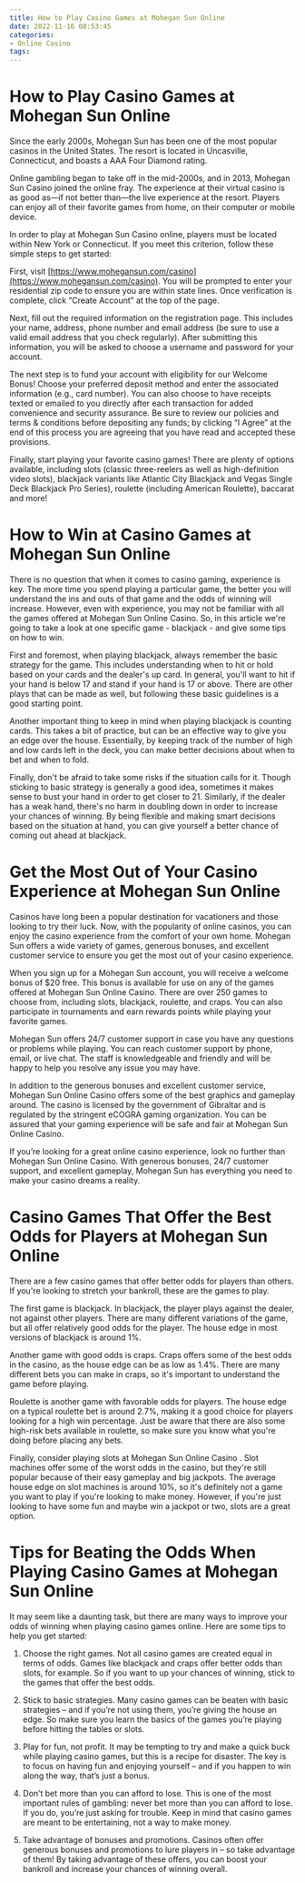 ```yaml
---
title: How to Play Casino Games at Mohegan Sun Online
date: 2022-11-16 08:53:45
categories:
- Online Casino
tags:
---
```



#  How to Play Casino Games at Mohegan Sun Online

Since the early 2000s, Mohegan Sun has been one of the most popular casinos in the United States. The resort is located in Uncasville, Connecticut, and boasts a AAA Four Diamond rating.

Online gambling began to take off in the mid-2000s, and in 2013, Mohegan Sun Casino joined the online fray. The experience at their virtual casino is as good as—if not better than—the live experience at the resort. Players can enjoy all of their favorite games from home, on their computer or mobile device.

In order to play at Mohegan Sun Casino online, players must be located within New York or Connecticut. If you meet this criterion, follow these simple steps to get started:

First, visit [https://www.mohegansun.com/casino](https://www.mohegansun.com/casino). You will be prompted to enter your residential zip code to ensure you are within state lines. Once verification is complete, click “Create Account” at the top of the page.

Next, fill out the required information on the registration page. This includes your name, address, phone number and email address (be sure to use a valid email address that you check regularly). After submitting this information, you will be asked to choose a username and password for your account.

The next step is to fund your account with eligibility for our Welcome Bonus! Choose your preferred deposit method and enter the associated information (e.g., card number). You can also choose to have receipts texted or emailed to you directly after each transaction for added convenience and security assurance. Be sure to review our policies and terms & conditions before depositing any funds; by clicking “I Agree” at the end of this process you are agreeing that you have read and accepted these provisions.

Finally, start playing your favorite casino games! There are plenty of options available, including slots (classic three-reelers as well as high-definition video slots), blackjack variants like Atlantic City Blackjack and Vegas Single Deck Blackjack Pro Series), roulette (including American Roulette), baccarat and more!

#  How to Win at Casino Games at Mohegan Sun Online

There is no question that when it comes to casino gaming, experience is key. The more time you spend playing a particular game, the better you will understand the ins and outs of that game and the odds of winning will increase. However, even with experience, you may not be familiar with all the games offered at Mohegan Sun Online Casino. So, in this article we're going to take a look at one specific game - blackjack - and give some tips on how to win.

First and foremost, when playing blackjack, always remember the basic strategy for the game. This includes understanding when to hit or hold based on your cards and the dealer's up card. In general, you'll want to hit if your hand is below 17 and stand if your hand is 17 or above. There are other plays that can be made as well, but following these basic guidelines is a good starting point.

Another important thing to keep in mind when playing blackjack is counting cards. This takes a bit of practice, but can be an effective way to give you an edge over the house. Essentially, by keeping track of the number of high and low cards left in the deck, you can make better decisions about when to bet and when to fold.

Finally, don't be afraid to take some risks if the situation calls for it. Though sticking to basic strategy is generally a good idea, sometimes it makes sense to bust your hand in order to get closer to 21. Similarly, if the dealer has a weak hand, there's no harm in doubling down in order to increase your chances of winning. By being flexible and making smart decisions based on the situation at hand, you can give yourself a better chance of coming out ahead at blackjack.

#  Get the Most Out of Your Casino Experience at Mohegan Sun Online

Casinos have long been a popular destination for vacationers and those looking to try their luck. Now, with the popularity of online casinos, you can enjoy the casino experience from the comfort of your own home. Mohegan Sun offers a wide variety of games, generous bonuses, and excellent customer service to ensure you get the most out of your casino experience.

When you sign up for a Mohegan Sun account, you will receive a welcome bonus of $20 free. This bonus is available for use on any of the games offered at Mohegan Sun Online Casino. There are over 250 games to choose from, including slots, blackjack, roulette, and craps. You can also participate in tournaments and earn rewards points while playing your favorite games.

Mohegan Sun offers 24/7 customer support in case you have any questions or problems while playing. You can reach customer support by phone, email, or live chat. The staff is knowledgeable and friendly and will be happy to help you resolve any issue you may have.

In addition to the generous bonuses and excellent customer service, Mohegan Sun Online Casino offers some of the best graphics and gameplay around. The casino is licensed by the government of Gibraltar and is regulated by the stringent eCOGRA gaming organization. You can be assured that your gaming experience will be safe and fair at Mohegan Sun Online Casino.

If you’re looking for a great online casino experience, look no further than Mohegan Sun Online Casino. With generous bonuses, 24/7 customer support, and excellent gameplay, Mohegan Sun has everything you need to make your casino dreams a reality.

#  Casino Games That Offer the Best Odds for Players at Mohegan Sun Online

There are a few casino games that offer better odds for players than others. If you're looking to stretch your bankroll, these are the games to play.

The first game is blackjack. In blackjack, the player plays against the dealer, not against other players. There are many different variations of the game, but all offer relatively good odds for the player. The house edge in most versions of blackjack is around 1%.

Another game with good odds is craps. Craps offers some of the best odds in the casino, as the house edge can be as low as 1.4%. There are many different bets you can make in craps, so it's important to understand the game before playing.

Roulette is another game with favorable odds for players. The house edge on a typical roulette bet is around 2.7%, making it a good choice for players looking for a high win percentage. Just be aware that there are also some high-risk bets available in roulette, so make sure you know what you're doing before placing any bets.

Finally, consider playing slots at Mohegan Sun Online Casino . Slot machines offer some of the worst odds in the casino, but they're still popular because of their easy gameplay and big jackpots. The average house edge on slot machines is around 10%, so it's definitely not a game you want to play if you're looking to make money. However, if you're just looking to have some fun and maybe win a jackpot or two, slots are a great option.

#  Tips for Beating the Odds When Playing Casino Games at Mohegan Sun Online

It may seem like a daunting task, but there are many ways to improve your odds of winning when playing casino games online. Here are some tips to help you get started:

1. Choose the right games. Not all casino games are created equal in terms of odds. Games like blackjack and craps offer better odds than slots, for example. So if you want to up your chances of winning, stick to the games that offer the best odds.

2. Stick to basic strategies. Many casino games can be beaten with basic strategies – and if you’re not using them, you’re giving the house an edge. So make sure you learn the basics of the games you’re playing before hitting the tables or slots.

3. Play for fun, not profit. It may be tempting to try and make a quick buck while playing casino games, but this is a recipe for disaster. The key is to focus on having fun and enjoying yourself – and if you happen to win along the way, that’s just a bonus.

4. Don’t bet more than you can afford to lose. This is one of the most important rules of gambling: never bet more than you can afford to lose. If you do, you’re just asking for trouble. Keep in mind that casino games are meant to be entertaining, not a way to make money.

5. Take advantage of bonuses and promotions. Casinos often offer generous bonuses and promotions to lure players in – so take advantage of them! By taking advantage of these offers, you can boost your bankroll and increase your chances of winning overall.